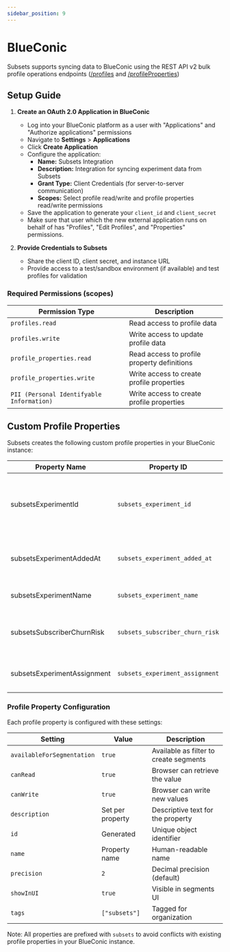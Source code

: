 ```yaml
---
sidebar_position: 9
---
```


# BlueConic

Subsets supports syncing data to BlueConic using the REST API v2 bulk profile operations endpoints ([/profiles](https://rest.apidoc.blueconic.com/#put-/profiles) and [/profileProperties](https://rest.apidoc.blueconic.com/#put-/profileProperties/-profilePropertyId-))


## Setup Guide

1. **Create an OAuth 2.0 Application in BlueConic**
   - Log into your BlueConic platform as a user with "Applications" and "Authorize applications" permissions
   - Navigate to **Settings** > **Applications**
   - Click **Create Application**
   - Configure the application:
     - **Name:** Subsets Integration
     - **Description:** Integration for syncing experiment data from Subsets
     - **Grant Type:** Client Credentials (for server-to-server communication)
     - **Scopes:** Select profile read/write and profile properties read/write permissions
   - Save the application to generate your `client_id` and `client_secret`
   - Make sure that user which the new external application runs on behalf of has "Profiles", "Edit Profiles", and "Properties" permissions.

2. **Provide Credentials to Subsets**
   - Share the client ID, client secret, and instance URL
   - Provide access to a test/sandbox environment (if available) and test profiles for validation

### Required Permissions (scopes)
| Permission Type                           | Description                                    |
|-------------------------------------------|------------------------------------------------|
| `profiles.read`                           | Read access to profile data                    |
| `profiles.write`                          | Write access to update profile data           |
| `profile_properties.read`                 | Read access to profile property definitions    |
| `profile_properties.write`                | Write access to create profile properties     |
| `PII (Personal Identifyable Information)` | Write access to create profile properties     |

## Custom Profile Properties

Subsets creates the following custom profile properties in your BlueConic instance:

| Property Name                 | Property ID                     | Description                                    | Type   |
|-------------------------------|---------------------------------|------------------------------------------------|--------|
| subsetsExperimentId           | `subsets_experiment_id`         | Unique identifier for the experiment (external experiment id) | String |
| subsetsExperimentAddedAt      | `subsets_experiment_added_at`   | Timestamp when user was added to experiment    | String |
| subsetsExperimentName         | `subsets_experiment_name`       | Name of the experiment                         | String |
| subsetsSubscriberChurnRisk    | `subsets_subscriber_churn_risk` | Probability subscriber will churn within 30 days | String |
| subsetsExperimentAssignment   | `subsets_experiment_assignment` | Treatment or control group assignment          | String |

### Profile Property Configuration

Each profile property is configured with these settings:

| Setting | Value            | Description |
|---------|------------------|-------------|
| `availableForSegmentation` | `true`           | Available as filter to create segments |
| `canRead` | `true`           | Browser can retrieve the value |
| `canWrite` | `true`           | Browser can write new values |
| `description` | Set per property | Descriptive text for the property |
| `id` | Generated        | Unique object identifier |
| `name` | Property name    | Human-readable name |
| `precision` | `2`              | Decimal precision (default) |
| `showInUI` | `true`           | Visible in segments UI |
| `tags` | `["subsets"]`    | Tagged for organization |

Note: All properties are prefixed with `subsets` to avoid conflicts with existing profile properties in your BlueConic instance.
